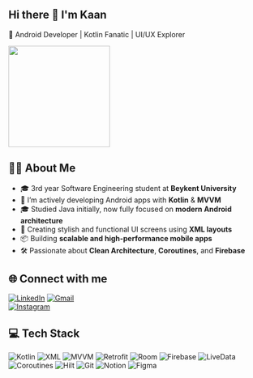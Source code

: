 ## Hi there 👋 I'm Kaan

🎯 Android Developer | Kotlin Fanatic | UI/UX Explorer

<img src="https://media4.giphy.com/media/v1.Y2lkPTc5MGI3NjExN3hsbHUxeTlra21vZGE4anFkMXJ0eDQ0bzRtYmRzMWExb3hvYXZ6byZlcD12MV9pbnRlcm5hbF9naWZfYnlfaWQmY3Q9Zw/QCAaqb7STvc3u/giphy.gif" width="200"/>

## 👨‍💻 About Me

- 🎓 3rd year Software Engineering student at **Beykent University**
- 🚀 I’m actively developing Android apps with **Kotlin** & **MVVM**
- 🎓 Studied Java initially, now fully focused on **modern Android architecture**
- 🎨 Creating stylish and functional UI screens using **XML layouts**
- 📦 Building **scalable and high-performance mobile apps**
- 🛠️ Passionate about **Clean Architecture**, **Coroutines**, and **Firebase**


## 🌐 Connect with me

[![LinkedIn](https://img.shields.io/badge/LinkedIn-0077B5?style=for-the-badge&logo=linkedin&logoColor=white)](https://www.linkedin.com/in/kaan-demir-b712b3260/)
[![Gmail](https://img.shields.io/badge/Gmail-D14836?style=for-the-badge&logo=gmail&logoColor=white)](mailto:kaandmr4331@hotmail.com)  
[![Instagram](https://img.shields.io/badge/Instagram-E4405F?style=for-the-badge&logo=instagram&logoColor=white)](https://www.instagram.com/kaandeemiir)

## 💻 Tech Stack

![Kotlin](https://img.shields.io/badge/Kotlin-0095D5?style=for-the-badge&logo=kotlin&logoColor=white)
![XML](https://img.shields.io/badge/XML-E44D26?style=for-the-badge&logo=w3c&logoColor=white)
![MVVM](https://img.shields.io/badge/MVVM-007ACC?style=for-the-badge&logoColor=white)
![Retrofit](https://img.shields.io/badge/Retrofit-FF9800?style=for-the-badge&logo=android&logoColor=white)
![Room](https://img.shields.io/badge/Room-7E57C2?style=for-the-badge&logo=sqlite&logoColor=white)
![Firebase](https://img.shields.io/badge/Firebase-FFCA28?style=for-the-badge&logo=firebase&logoColor=black)
![LiveData](https://img.shields.io/badge/LiveData-1976D2?style=for-the-badge&logo=android&logoColor=white)
![Coroutines](https://img.shields.io/badge/Coroutines-795548?style=for-the-badge&logo=kotlin&logoColor=white)
![Hilt](https://img.shields.io/badge/Hilt-5C6BC0?style=for-the-badge&logo=dagger&logoColor=white)
![Git](https://img.shields.io/badge/Git-F05032?style=for-the-badge&logo=git&logoColor=white)
![Notion](https://img.shields.io/badge/Notion-000000?style=for-the-badge&logo=notion&logoColor=white)
![Figma](https://img.shields.io/badge/Figma-F24E1E?style=for-the-badge&logo=figma&logoColor=white)
